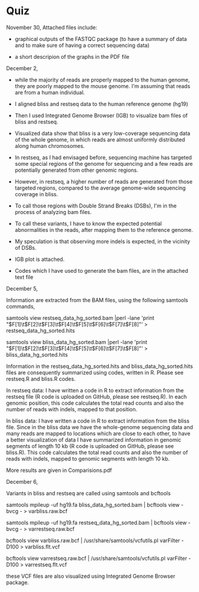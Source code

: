 # Quiz

November 30,
Attached files include:

- graphical outputs of the FASTQC package (to have a summary of data and to make sure of having a correct sequencing data)

- a short descripion of the graphs in the PDF file


December 2,
- while the majority of reads are properly mapped to the human genome, they are poorly mapped to the mouse genome. I'm assuming that reads are from a human individual.
- I aligned bliss and restseq data to the human reference genome (hg19)
- Then I used Integrated Genome Browser (IGB) to visualize bam files of bliss and restseq.
- Visualized data show that bliss is a very low-coverage sequencing data of the whole genome, in which reads are almost uniformly distributed along human chromosomes. 
- In restseq, as I had envisaged before, sequencing machine has targeted some special regions of the genome for sequencing and a few reads are potentially generated from other genomic regions.
- However, in restseq, a higher number of reads are generated from those targeted regions, compared to the average genome-wide sequencing coverage in bliss.
- To call those regions with Double Strand Breaks (DSBs), I'm in the process of analyzing bam files. 
- To call these variants, I have to know the expected potential abnormalities in the reads, after mapping them to the reference genome.
- My speculation is that observing more indels is expected, in the vicinity of DSBs.  


- IGB plot is attached.
- Codes which I have used to generate the bam files, are in the attached text file


December 5,

Information are extracted from the BAM files, using the following samtools commands,

samtools view  restseq_data_hg_sorted.bam |perl -lane 'print "$F[1]\t$F[2]\t$F[3]\t$F[4]\t$F[5]\t$F[6]\t$F[7]\t$F[8]"' > restseq_data_hg_sorted.hits


samtools view  bliss_data_hg_sorted.bam |perl -lane 'print "$F[1]\t$F[2]\t$F[3]\t$F[4]\t$F[5]\t$F[6]\t$F[7]\t$F[8]"' > bliss_data_hg_sorted.hits


Information in the restseq_data_hg_sorted.hits and bliss_data_hg_sorted.hits files are consequently summarized using codes, written in R. Please see restseq.R and bliss.R codes.

In restseq data:
I have written a code in R to extract information from the restseq file (R code is uploaded on GitHub, please see restseq.R). In each genomic position, this code calculates the total read counts and also the number of reads with indels, mapped to that position.  

In bliss data:
I have written a code in R to extract information from the bliss file. Since in the bliss data we have the whole-genome sequencing data and many reads are mapped to locations which are close to each other, to have a better visualization of data I have summarized information in genomic segments of length  10 kb (R code is uploaded on GitHub, please see bliss.R).  This code calculates the total read counts and also the number of reads with indels, mapped to genomic segments with length 10 kb. 

More results are given in Comparisions.pdf




December 6,

Variants in bliss and restseq are called using samtools and bcftools

samtools mpileup -uf hg19.fa bliss_data_hg_sorted.bam | bcftools view -bvcg - > varbliss.raw.bcf

samtools mpileup -uf hg19.fa restseq_data_hg_sorted.bam | bcftools view -bvcg - > varrestseq.raw.bcf

bcftools view varbliss.raw.bcf | /usr/share/samtools/vcfutils.pl varFilter -D100 > varbliss.flt.vcf

bcftools view varrestseq.raw.bcf | /usr/share/samtools/vcfutils.pl varFilter -D100 > varrestseq.flt.vcf


these VCF files are also visualized using Integrated Genome Browser package.
